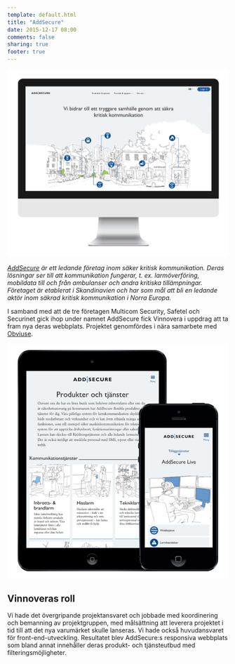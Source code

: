 ```yaml
---
template: default.html
title: "AddSecure"
date: 2015-12-17 08:00
comments: false
sharing: true
footer: true
---
```


![Skärmdump](/images/content/projects/addsecure/imac.png)

*[AddSecure][0] är ett ledande företag inom säker kritisk kommunikation. Deras lösningar ser till att kommunikation fungerar, t. ex. larmöverföring, mobildata till och från ambulanser och andra kritiska tillämpningar. Företaget är etablerat i Skandinavien och har som mål att bli en ledande aktör inom säkrad kritisk kommunikation i Norra Europa.* 

I samband med att de tre företagen Multicom Security, Safetel och Securinet gick ihop under namnet AddSecure fick Vinnovera i uppdrag att ta fram nya deras webbplats. Projektet genomfördes i nära samarbete med [Obviuse][1].

![Skärmdump](/images/content/projects/addsecure/devices.png)

## Vinnoveras roll

Vi hade det övergripande projektansvaret och jobbade med koordinering och bemanning av projektgruppen, med målsättning att leverera projektet i tid till att det nya varumärket skulle lanseras. Vi hade också huvudansvaret för front-end-utveckling. Resultatet blev AddSecure:s responsiva webbplats som bland annat innehåller deras produkt- och tjänsteutbud med filteringsmöjligheter.

[0]: http://addsecure.se/
[1]: http://obviuse.se